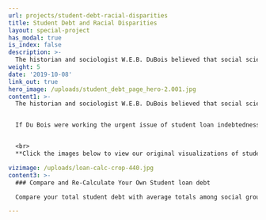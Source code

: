 ```yaml
---
url: projects/student-debt-racial-disparities
title: Student Debt and Racial Disparities
layout: special-project
has_modal: true
is_index: false
description: >-
  The historian and sociologist W.E.B. DuBois believed that social science data should be evocative. In the 2018 essay collection W.E.B. Du Bois’s Data Portraits: Visualizing Black America, architecture scholar Mabel O. Wilson describes how Du Bois used infographics and various artistic media to counter assertions by Georg Wilhelm Friedrich Hegel that Africans were “incapable of any development of culture” and that the black experience was characterized by “sensuous arbitrariness.”
weight: 5
date: '2019-10-08'
link_out: true
hero_image: /uploads/student_debt_page_hero-2.001.jpg
content1: >-
  The historian and sociologist W.E.B. DuBois believed that social science data should be evocative. In the 2018 essay collection W.E.B. Du Bois’s Data Portraits: Visualizing Black America, architecture scholar Mabel O. Wilson describes how Du Bois used infographics and various artistic media to counter assertions by Georg Wilhelm Friedrich Hegel that Africans were “incapable of any development of culture” and that the black experience was characterized by “sensuous arbitrariness.” In the same volume, designer Silas Munro explains just how important the arts were for Du Bois’s scientific argument: “The Du Bois infographics were published twenty years before the founding of Bauhaus,” and their modular style predated “the rise of dominant European avant-garde movements... considered to have their origins in Russian constructivism, De Stijl, and Italian futurism.” Du Bois’s charts are both scientific and evocative; they draw in viewers to study them, raise new questions, and to provoke action.


  If Du Bois were working the urgent issue of student loan indebtedness today, he would find that the problem of the color-line endures across the globe, and that other social cleavages help predict how debts are arranged and affect whether groups of people are allowed to carry it with dignity. Inspired by Du Bois, The Dignity and Debt Network is adopting the style of Du Bois to convey some of the contemporary research on how color-lines organize data on student loan debt. We also depict the wider social complexity of debt traps that shape the ability of college graduates to repay their loans. As we add to this series, we seek to produce a new set of public goods. These data visualizations can reveal structural areas where policy changes can be made. And they chart how dignity, respect, and autonomy can guide meaningful financial inclusion across the globe. We will be featuring visualizations of these possible futures in the coming year. Stay tuned.


  <br>
  **Click the images below to view our original visualizations of student loan debt data, inspired by the visual style of W.E.B. Du Bois:**

vizimage: /uploads/loan-calc-crop-440.jpg
content3: >-
  ### Compare and Re-Calculate Your Own Student loan debt

  Compare your total student debt with average totals among social groups in the US. Recalculate your student loan with changes you can make now. Learn how much you could save by refinancing or pay down your loan faster by paying a little more per month. 

---
```

